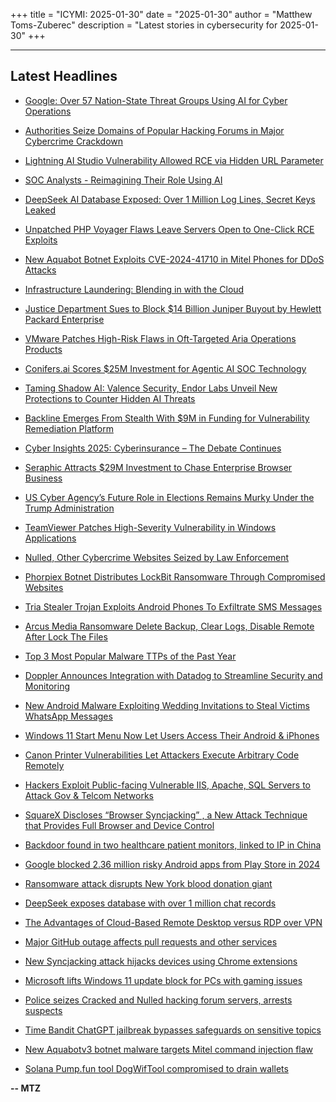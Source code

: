 +++
title = "ICYMI: 2025-01-30"
date = "2025-01-30"
author = "Matthew Toms-Zuberec"
description = "Latest stories in cybersecurity for 2025-01-30"
+++

---------------------------------------------------------------------------
## Latest Headlines
- [Google: Over 57 Nation-State Threat Groups Using AI for Cyber Operations](https://thehackernews.com/2025/01/google-over-57-nation-state-threat.html)

- [Authorities Seize Domains of Popular Hacking Forums in Major Cybercrime Crackdown](https://thehackernews.com/2025/01/authorities-seize-domains-of-popular.html)

- [Lightning AI Studio Vulnerability Allowed RCE via Hidden URL Parameter](https://thehackernews.com/2025/01/lightning-ai-studio-vulnerability.html)

- [SOC Analysts - Reimagining Their Role Using AI](https://thehackernews.com/2025/01/soc-analysts-reimagining-their-role.html)

- [DeepSeek AI Database Exposed: Over 1 Million Log Lines, Secret Keys Leaked](https://thehackernews.com/2025/01/deepseek-ai-database-exposed-over-1.html)

- [Unpatched PHP Voyager Flaws Leave Servers Open to One-Click RCE Exploits](https://thehackernews.com/2025/01/unpatched-php-voyager-flaws-leave.html)

- [New Aquabot Botnet Exploits CVE-2024-41710 in Mitel Phones for DDoS Attacks](https://thehackernews.com/2025/01/new-aquabot-botnet-exploits-cve-2024.html)

- [Infrastructure Laundering: Blending in with the Cloud](https://krebsonsecurity.com/2025/01/infrastructure-laundering-blending-in-with-the-cloud/)

- [Justice Department Sues to Block $14 Billion Juniper Buyout by Hewlett Packard Enterprise](https://www.securityweek.com/justice-department-sues-to-block-14-billion-juniper-buyout-by-hewlett-packard-enterprise/)

- [VMware Patches High-Risk Flaws in Oft-Targeted Aria Operations Products](https://www.securityweek.com/vmware-patches-high-risk-flaws-in-oft-targeted-aria-operations-products/)

- [Conifers.ai Scores $25M Investment for Agentic AI SOC Technology](https://www.securityweek.com/conifers-ai-scores-25m-investment-for-agentic-ai-soc-technology/)

- [Taming Shadow AI: Valence Security, Endor Labs Unveil New Protections to Counter Hidden AI Threats](https://www.securityweek.com/taming-shadow-ai-valence-security-endor-labs-unveil-new-protections-to-counter-hidden-ai-threats/)

- [Backline Emerges From Stealth With $9M in Funding for Vulnerability Remediation Platform](https://www.securityweek.com/backline-emerges-from-stealth-with-vulnerability-remediation-platform-9m-in-funding/)

- [Cyber Insights 2025: Cyberinsurance – The Debate Continues](https://www.securityweek.com/cyber-insights-2025-cyberinsurance-the-debate-continues/)

- [Seraphic Attracts $29M Investment to Chase Enterprise Browser Business](https://www.securityweek.com/seraphic-attracts-29m-investment-to-chase-enterprise-browser-business/)

- [US Cyber Agency’s Future Role in Elections Remains Murky Under the Trump Administration](https://www.securityweek.com/us-cyber-agencys-future-role-in-elections-remains-murky-under-the-trump-administration/)

- [TeamViewer Patches High-Severity Vulnerability in Windows Applications](https://www.securityweek.com/teamviewer-patches-high-severity-vulnerability-in-windows-applications/)

- [Nulled, Other Cybercrime Websites Seized by Law Enforcement](https://www.securityweek.com/nulled-other-cybercrime-websites-seized-by-law-enforcement/)

- [Phorpiex Botnet Distributes LockBit Ransomware Through Compromised Websites](https://cybersecuritynews.com/phorpiex-botnet-distributes-lockbit-ransomware/)

- [Tria Stealer Trojan Exploits Android Phones To Exfiltrate SMS Messages](https://cybersecuritynews.com/tria-stealer-trojan-exploits-android-phones/)

- [Arcus Media Ransomware Delete Backup, Clear Logs, Disable Remote After Lock The Files](https://cybersecuritynews.com/arcus-media-ransomware-delete-backup-clear-logs/)

- [Top 3 Most Popular Malware TTPs of the Past Year](https://cybersecuritynews.com/top-3-most-popular-malware-ttps/)

- [Doppler Announces Integration with Datadog to Streamline Security and Monitoring](https://cybersecuritynews.com/doppler-announces-integration-with-datadog/)

- [New Android Malware Exploiting Wedding Invitations to Steal Victims WhatsApp Messages](https://cybersecuritynews.com/new-android-malware-exploiting-wedding-invitations/)

- [Windows 11 Start Menu Now Let Users Access Their Android & iPhones](https://cybersecuritynews.com/windows-11-start-menu-now/)

- [Canon Printer Vulnerabilities Let Attackers Execute Arbitrary Code Remotely](https://cybersecuritynews.com/canon-printer-vulnerabilities/)

- [Hackers Exploit Public-facing Vulnerable IIS, Apache, SQL Servers to Attack Gov & Telcom Networks](https://cybersecuritynews.com/hackers-exploit-public-facing-vulnerable-iis-apache-sql-servers/)

- [SquareX Discloses “Browser Syncjacking” , a New Attack Technique that Provides Full Browser and Device Control](https://cybersecuritynews.com/squarex-discloses-browser-syncjacking-a-new-attack-technique/)

- [Backdoor found in two healthcare patient monitors, linked to IP in China](https://www.bleepingcomputer.com/news/security/backdoor-found-in-two-healthcare-patient-monitors-linked-to-ip-in-china/)

- [Google blocked 2.36 million risky Android apps from Play Store in 2024](https://www.bleepingcomputer.com/news/security/google-blocked-236-million-risky-android-apps-from-play-store-in-2024/)

- [Ransomware attack disrupts New York blood donation giant](https://www.bleepingcomputer.com/news/security/ransomware-attack-disrupts-new-york-blood-donation-giant/)

- [DeepSeek exposes database with over 1 million chat records](https://www.bleepingcomputer.com/news/security/deepseek-exposes-database-with-over-1-million-chat-records/)

- [The Advantages of Cloud-Based Remote Desktop versus RDP over VPN](https://www.bleepingcomputer.com/news/security/the-advantages-of-cloud-based-remote-desktop-versus-rdp-over-vpn/)

- [Major GitHub outage affects pull requests and other services](https://www.bleepingcomputer.com/news/technology/major-github-outage-affects-pull-requests-and-other-services/)

- [New Syncjacking attack hijacks devices using Chrome extensions](https://www.bleepingcomputer.com/news/security/new-syncjacking-attack-hijacks-devices-using-chrome-extensions/)

- [Microsoft lifts Windows 11 update block for PCs with gaming issues](https://www.bleepingcomputer.com/news/microsoft/microsoft-lifts-windows-11-update-block-for-pcs-with-gaming-issues/)

- [Police seizes Cracked and Nulled hacking forum servers, arrests suspects](https://www.bleepingcomputer.com/news/security/police-seizes-cracked-and-nulled-hacking-forum-servers-arrests-suspects/)

- [Time Bandit ChatGPT jailbreak bypasses safeguards on sensitive topics](https://www.bleepingcomputer.com/news/security/time-bandit-chatgpt-jailbreak-bypasses-safeguards-on-sensitive-topics/)

- [New Aquabotv3 botnet malware targets Mitel command injection flaw](https://www.bleepingcomputer.com/news/security/new-aquabotv3-botnet-malware-targets-mitel-command-injection-flaw/)

- [Solana Pump.fun tool DogWifTool compromised to drain wallets](https://www.bleepingcomputer.com/news/security/solana-pumpfun-tool-dogwiftool-compromised-to-drain-wallets/)

**-- MTZ**
